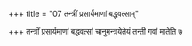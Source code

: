 +++
title = "07 तन्त्रीं प्रसार्यमाणां बद्धवत्साम्"

+++
तन्त्रीं प्रसार्यमाणां बद्धवत्सां चानुमन्त्रयेतेयं तन्ती गवां मातेति ७